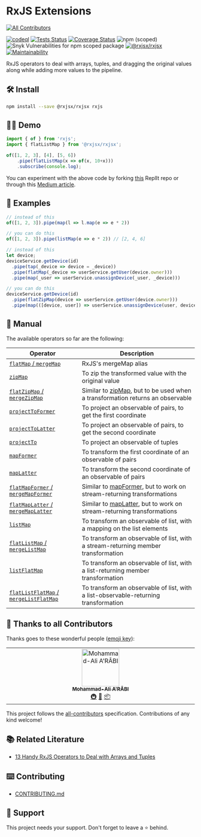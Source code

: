 # RxJS Extensions
<!-- ALL-CONTRIBUTORS-BADGE:START - Do not remove or modify this section -->
[![All Contributors](https://img.shields.io/badge/all_contributors-1-orange.svg?style=flat-square)](#contributors-)
<!-- ALL-CONTRIBUTORS-BADGE:END -->
[![codeql](https://github.com/rxjsx/rxjsx/actions/workflows/codeql-analysis.yml/badge.svg)](https://github.com/rxjsx/rxjsx/actions/workflows/codeql-analysis.yml)
[![Tests Status](https://github.com/rxjsx/rxjsx/actions/workflows/node.yml/badge.svg)](https://github.com/rxjsx/rxjsx/actions/workflows/node.yml)
[![Coverage Status](https://coveralls.io/repos/github/rxjsx/rxjsx/badge.svg?branch=aerabi/add-coverage)](https://coveralls.io/github/rxjsx/rxjsx?branch=aerabi/add-coverage)
![npm (scoped)](https://img.shields.io/npm/v/@rxjsx/rxjsx)
![Snyk Vulnerabilities for npm scoped package](https://img.shields.io/snyk/vulnerabilities/npm/@rxjsx/rxjsx)
[![@rxjsx/rxjsx](https://snyk.io/advisor/npm-package/@rxjsx/rxjsx/badge.svg)](https://snyk.io/advisor/npm-package/@rxjsx/rxjsx)
[![Maintainability](https://api.codeclimate.com/v1/badges/59a759ec667ce846ed2f/maintainability)](https://codeclimate.com/github/rxjsx/rxjsx/maintainability)

RxJS operators to deal with arrays, tuples, and dragging the original values along while adding more values to the pipeline.

## :hammer_and_wrench: Install
```bash
npm install --save @rxjsx/rxjsx rxjs
```

## :technologist: Demo
```typescript
import { of } from 'rxjs';
import { flatListMap } from '@rxjsx/rxjsx';

of([1, 2, 3], [4], [5, 6])
    .pipe(flatListMap(x => of(x, 10+x)))
    .subscribe(console.log);
```
You can experiment with the above code by forking [this](https://replit.com/@aerabi/flatListMap#index.ts)
ReplIt repo or through this [Medium article](https://itnext.io/13-handy-rxjs-operators-ab5a9a1db60).

## :open_book: Examples
```typescript
// instead of this
of([1, 2, 3]).pipe(map(l => l.map(e => e * 2))

// you can do this
of([1, 2, 3]).pipe(listMap(e => e * 2)) // [2, 4, 6]
```

```typescript
// instead of this
let device;
deviceService.getDevice(id)
  .pipe(tap(_device => device = _device))
  .pipe(flatMap(_device => userService.getUser(device.owner)))
  .pipe(map(_user => userService.unassignDevice(_user, _device)))

// you can do this
deviceService.getDevice(id)
  .pipe(flatZipMap(device => userService.getUser(device.owner)))
  .pipe(map(([device, user]) => userService.unassignDevice(user, device)))
```

## :notebook: Manual

The available operators so far are the following:

Operator | Description |
--- | --- |
[`flatMap` / `mergeMap`](https://github.com/rxjsx/rxjsx/tree/master/docs/operators#flatmap) | RxJS's mergeMap alias |
[`zipMap`](https://github.com/rxjsx/rxjsx/tree/master/docs/operators#zipmap) | To zip the transformed value with the original value |
[`flatZipMap` / `mergeZipMap`](https://github.com/rxjsx/rxjsx/tree/master/docs/operators#flatzipmap) | Similar to [zipMap](https://github.com/rxjsx/rxjsx/tree/master/docs/operators#zipmap), but to be used when a transformation returns an observable | 
[`projectToFormer`](https://github.com/rxjsx/rxjsx/tree/master/docs/operators#projecttoformer) | To project an observable of pairs, to get the first coordinate |
[`projectToLatter`](https://github.com/rxjsx/rxjsx/tree/master/docs/operators#projecttolatter) | To project an observable of pairs, to get the second coordinate |
[`projectTo`](https://github.com/rxjsx/rxjsx/tree/master/docs/operators#projectto) | To project an observable of tuples | 
[`mapFormer`](https://github.com/rxjsx/rxjsx/tree/master/docs/operators#mapformer) | To transform the first coordinate of an observable of pairs | 
[`mapLatter`](https://github.com/rxjsx/rxjsx/tree/master/docs/operators#maplatter) | To transform the second coordinate of an observable of pairs | 
[`flatMapFormer` / `mergeMapFormer`](https://github.com/rxjsx/rxjsx/tree/master/docs/operators#flatmapformer) | Similar to [mapFormer](https://github.com/rxjsx/rxjsx/tree/master/docs/operators#mapformer), but to work on stream-returning transformations |
[`flatMapLatter` / `mergeMapLatter`](https://github.com/rxjsx/rxjsx/tree/master/docs/operators#flatmaplatter) | Similar to [mapLatter](https://github.com/rxjsx/rxjsx/tree/master/docs/operators#maplatter), but to work on stream-returning transformations | 
[`listMap`](https://github.com/rxjsx/rxjsx/tree/master/docs/operators#listmap) | To transform an observable of list, with a mapping on the list elements |
[`flatListMap` / `mergeListMap`](https://github.com/rxjsx/rxjsx/tree/master/docs/operators#flatlistmap) | To transform an observable of list, with a stream-returning member transformation |
[`listFlatMap`](https://github.com/rxjsx/rxjsx/tree/master/docs/operators#listflatmap) | To transform an observable of list, with a list-returning member transformation |
[`flatListFlatMap` / `mergeListFlatMap`](https://github.com/rxjsx/rxjsx/tree/master/docs/operators#flatlistflatmap) | To transform an observable of list, with a list-observable-returning transformation|

## :muscle: Thanks to all Contributors

Thanks goes to these wonderful people ([emoji key](https://allcontributors.org/docs/en/emoji-key)):

<!-- ALL-CONTRIBUTORS-LIST:START - Do not remove or modify this section -->
<!-- prettier-ignore-start -->
<!-- markdownlint-disable -->
<table>
  <tbody>
    <tr>
      <td align="center" valign="top" width="14.28%"><a href="http://aerabi.com"><img src="https://avatars.githubusercontent.com/u/44623032?v=4?s=100" width="100px;" alt="Mohammad-Ali A'RÂBI"/><br /><sub><b>Mohammad-Ali A'RÂBI</b></sub></a><br /><a href="#infra-aerabi" title="Infrastructure (Hosting, Build-Tools, etc)">🚇</a> <a href="#maintenance-aerabi" title="Maintenance">🚧</a> <a href="#platform-aerabi" title="Packaging/porting to new platform">📦</a></td>
    </tr>
  </tbody>
</table>

<!-- markdownlint-restore -->
<!-- prettier-ignore-end -->

<!-- ALL-CONTRIBUTORS-LIST:END -->

This project follows the [all-contributors](https://github.com/all-contributors/all-contributors) specification. Contributions of any kind welcome!

## :books: Related Literature
- [13 Handy RxJS Operators to Deal with Arrays and Tuples](https://itnext.io/13-handy-rxjs-operators-ab5a9a1db60)

## :keyboard: Contributing
- [CONTRIBUTING.md](CONTRIBUTING.md)

## :pray: Support
This project needs your support. Don't forget to leave a :star: behind.
